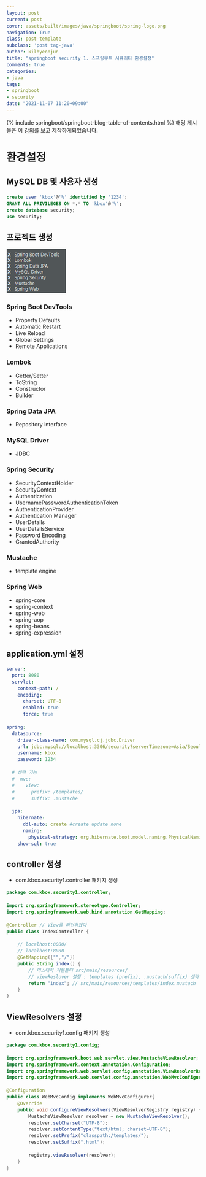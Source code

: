 ```yaml
---
layout: post
current: post
cover: assets/built/images/java/springboot/spring-logo.png
navigation: True
class: post-template
subclass: 'post tag-java'
author: kilhyeonjun
title: "springboot security 1. 스프링부트 시큐리티 환경설정" 
comments: true
categories:
- java
tags:
- springboot
- security
date: "2021-11-07 11:20+09:00"
---
```

{% include springboot/springboot-blog-table-of-contents.html %}
해당 게시물은 이 [강의](https://edu.goorm.io/lecture/24606/스프링부트-시큐리티-특강)를 보고 제작하게되었습니다.

# 환경설정

## MySQL DB 및 사용자 생성
~~~sql
create user 'kbox'@'%' identified by '1234';
GRANT ALL PRIVILEGES ON *.* TO 'kbox'@'%';
create database security;
use security;
~~~

## 프로젝트 생성
![img](assets/built/images/java/springboot/security/dependencies.PNG)

### Spring Boot DevTools
- Property Defaults
- Automatic Restart
- Live Reload
- Global Settings
- Remote Applications

### Lombok
- Getter/Setter
- ToString
- Constructor
- Builder 

### Spring Data JPA
- Repository interface

### MySQL Driver
- JDBC

### Spring Security
- SecurityContextHolder
- SecurityContext
- Authentication
- UsernamePasswordAuthenticationToken
- AuthenticationProvider
- Authentication Manager
- UserDetails
- UserDetailsService
- Password Encoding
- GrantedAuthority

### Mustache
- template engine

### Spring Web
- spring-core
- spring-context
- spring-web
- spring-aop
- spring-beans
- spring-expression

## application.yml 설정
~~~yml
server:
  port: 8080
  servlet:
    context-path: /
    encoding:
      charset: UTF-8
      enabled: true
      force: true

spring:
  datasource:
    driver-class-name: com.mysql.cj.jdbc.Driver
    url: jdbc:mysql://localhost:3306/security?serverTimezone=Asia/Seoul
    username: kbox
    password: 1234

  # 생략 가능
  #  mvc:
  #    view:
  #      prefix: /templates/
  #      suffix: .mustache

  jpa:
    hibernate:
      ddl-auto: create #create update none
      naming:
        physical-strategy: org.hibernate.boot.model.naming.PhysicalNamingStrategyStandardImpl
    show-sql: true
~~~

## controller 생성
- com.kbox.security1.controller 패키지 생성

~~~java
package com.kbox.security1.controller;

import org.springframework.stereotype.Controller;
import org.springframework.web.bind.annotation.GetMapping;

@Controller // View를 리턴하겠다
public class IndexController {
	
	// localhost:8080/
	// localhost:8080
	@GetMapping({"","/"})
	public String index() {
		// 머스태치 기본폴더 src/main/resources/
		// viewReslover 설정 : templates (prefix), .mustach(suffix) 생략 가능
		return "index"; // src/main/resources/templates/index.mustach
	}
}
~~~

## ViewResolvers 설정
- com.kbox.security1.config 패키지 생성

~~~java
package com.kbox.security1.config;

import org.springframework.boot.web.servlet.view.MustacheViewResolver;
import org.springframework.context.annotation.Configuration;
import org.springframework.web.servlet.config.annotation.ViewResolverRegistry;
import org.springframework.web.servlet.config.annotation.WebMvcConfigurer;

@Configuration
public class WebMvcConfig implements WebMvcConfigurer{
	@Override
	public void configureViewResolvers(ViewResolverRegistry registry) {
		MustacheViewResolver resolver = new MustacheViewResolver();
		resolver.setCharset("UTF-8");
		resolver.setContentType("text/html; charset=UTF-8");
		resolver.setPrefix("classpath:/templates/");
		resolver.setSuffix(".html");
		
		registry.viewResolver(resolver);
	}
}
~~~